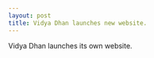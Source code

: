 ```yaml
---
layout: post
title: Vidya Dhan launches new website.
---
```


<p>Vidya Dhan launches its own website.</p>
